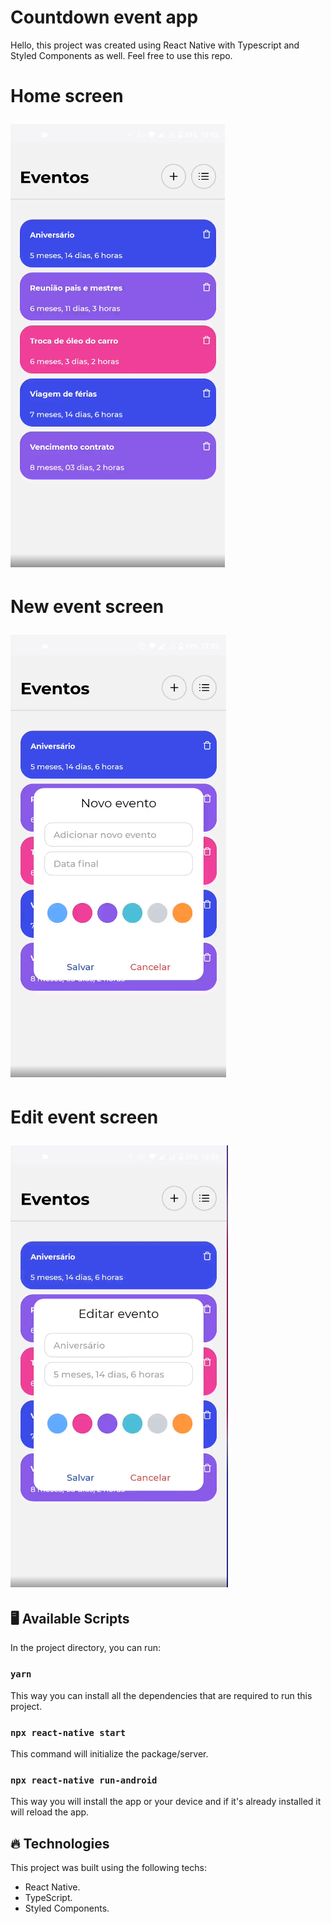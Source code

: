 # Countdown event app

Hello, this project was created using React Native with Typescript and Styled Components as well. Feel free to use this repo.

<h1>
    <p>Home screen</p>
    <img src="src/assets/images/app_countdown_01.png">
</h1>

<h1>
    <p>New event screen</p>
    <img src="src/assets/images/app_countdown_02.png">
</h1>

<h1>
    <p>Edit event screen</p>
    <img src="src/assets/images/app_countdown_03.png">
</h1>

## :desktop_computer: Available Scripts

In the project directory, you can run:

### `yarn`

This way you can install all the dependencies that are required to run this project.

### `npx react-native start`

This command will initialize the package/server.

### `npx react-native run-android`

This way you will install the app or your device and if it's already installed it will reload the app.

## :fire: Technologies

This project was built using the following techs:

- React Native.
- TypeScript.
- Styled Components.
